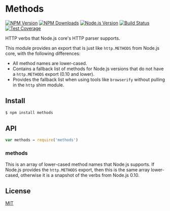 # Methods

[![NPM Version][npm-image]][npm-url]
[![NPM Downloads][downloads-image]][downloads-url]
[![Node.js Version][node-version-image]][node-version-url]
[![Build Status][travis-image]][travis-url]
[![Test Coverage][coveralls-image]][coveralls-url]

HTTP verbs that Node.js core's HTTP parser supports.

This module provides an export that is just like `http.METHODS` from Node.js core,
with the following differences:


  * All method names are lower-cased.
  * Contains a fallback list of methods for Node.js versions that do not have a
    `http.METHODS` export (0.10 and lower).
  * Provides the fallback list when using tools like `browserify` without pulling
    in the `http` shim module.

## Install

```bash
$ npm install methods
```

## API

```js
var methods = require('methods')
```

### methods

This is an array of lower-cased method names that Node.js supports. If Node.js
provides the `http.METHODS` export, then this is the same array lower-cased,
otherwise it is a snapshot of the verbs from Node.js 0.10.

## License

[MIT](LICENSE)

[npm-image]: https://img.shields.io/npm/v/methods.svg?style=flat
[npm-url]: https://npmjs.org/package/methods
[node-version-image]: https://img.shields.io/node/v/methods.svg?style=flat
[node-version-url]: https://nodejs.org/en/download/
[travis-image]: https://img.shields.io/travis/jshttp/methods.svg?style=flat
[travis-url]: https://travis-ci.org/jshttp/methods
[coveralls-image]: https://img.shields.io/coveralls/jshttp/methods.svg?style=flat
[coveralls-url]: https://coveralls.io/r/jshttp/methods?branch=master
[downloads-image]: https://img.shields.io/npm/dm/methods.svg?style=flat
[downloads-url]: https://npmjs.org/package/methods
